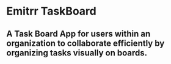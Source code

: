 # Emitrr TaskBoard
## A Task Board App for users within an organization to collaborate efficiently by organizing tasks visually on boards.
